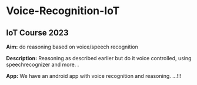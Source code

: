 # Voice-Recognition-IoT
## IoT Course 2023

**Aim:** do reasoning based on voice/speech recognition

**Description:** Reasoning as described earlier but do it voice controlled, using speechrecognizer and more.	.

**App:** We have an android app with voice recognition and reasoning. ...!!!